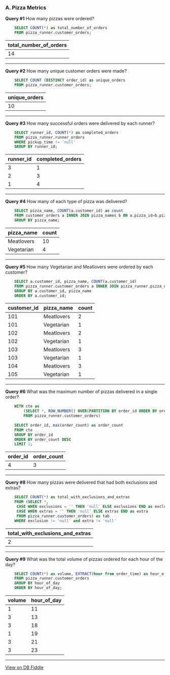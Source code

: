 
### A. Pizza Metrics
**Query #1** How many pizzas were ordered?
```sql
    SELECT COUNT(*) as total_number_of_orders
    FROM pizza_runner.customer_orders;
```
| total_number_of_orders |
| ---------------------- |
| 14                     |

---

**Query #2** How many unique customer orders were made?
```sql
    SELECT COUNT (DISTINCT order_id) as unique_orders
    FROM pizza_runner.customer_orders;
```
| unique_orders |
| ------------- |
| 10            |

---

**Query #3** How many successful orders were delivered by each runner?
```sql
    SELECT runner_id, COUNT(*) as completed_orders
    FROM pizza_runner.runner_orders
    WHERE pickup_time != 'null'
    GROUP BY runner_id;
```
| runner_id | completed_orders |
| --------- | ---------------- |
| 3         | 1                |
| 2         | 3                |
| 1         | 4                |

---

**Query #4** How many of each type of pizza was delivered?
```sql
    SELECT pizza_name, COUNT(a.customer_id) as count
    FROM customer_orders a INNER JOIN pizza_names b ON a.pizza_id=b.pizza_id
    GROUP BY pizza_name;
```

| pizza_name | count |
| --------- | ---------------- |
| Meatlovers         | 10                |
| Vegetarian         | 4               |

---

**Query #5** How many Vegetarian and Meatlovers were ordered by each customer?
```sql
    SELECT a.customer_id, pizza_name, COUNT(a.customer_id)
    FROM pizza_runner.customer_orders a INNER JOIN pizza_runner.pizza_names b ON a.pizza_id=b.pizza_id
    GROUP BY a.customer_id, pizza_name
    ORDER BY a.customer_id;
```
| customer_id | pizza_name | count |
| ----------- | ---------- | ----- |
| 101         | Meatlovers | 2     |
| 101         | Vegetarian | 1     |
| 102         | Meatlovers | 2     |
| 102         | Vegetarian | 1     |
| 103         | Meatlovers | 3     |
| 103         | Vegetarian | 1     |
| 104         | Meatlovers | 3     |
| 105         | Vegetarian | 1     |

---

**Query #6** What was the maximum number of pizzas delivered in a single order?
```sql
    WITH cte as 
     	(SELECT *, ROW_NUMBER() OVER(PARTITION BY order_id ORDER BY order_id) as order_count
     	FROM pizza_runner.customer_orders)
        
    SELECT order_id, max(order_count) as order_count
    FROM cte
    GROUP BY order_id
    ORDER BY order_count DESC
    LIMIT 1;
```
| order_id | order_count |
| -------- | ----------- |
| 4        | 3           |

---

**Query #8** How many pizzas were delivered that had both exclusions and extras?
```sql
    SELECT COUNT(*) as total_with_exclusions_and_extras
    FROM (SELECT *, 
	 CASE WHEN exclusions = '' THEN 'null' ELSE exclusions END as exclusion,
     CASE WHEN extras = '' THEN 'null' ELSE extras END as extra
     FROM pizza_runner.customer_orders) as tab
    WHERE exclusion != 'null' and extra != 'null'
```
| total_with_exclusions_and_extras |
| -------------------------------- |
| 2                                |

---

**Query #9** What was the total volume of pizzas ordered for each hour of the day?
```sql
    SELECT COUNT(*) as volume, EXTRACT(hour from order_time) as hour_of_day
    FROM pizza_runner.customer_orders
    GROUP BY hour_of_day
    ORDER BY hour_of_day;
```


| volume | hour_of_day |
| ------ | ----------- |
| 1      | 11          |
| 3      | 13          |
| 3      | 18          |
| 1      | 19          |
| 3      | 21          |
| 3      | 23          |

---

[View on DB Fiddle](https://www.db-fiddle.com/f/7VcQKQwsS3CTkGRFG7vu98/65)

